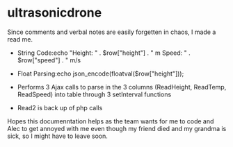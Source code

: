 # ultrasonicdrone
Since comments and verbal notes are easily forgetten in chaos, I made a read me.  

- String Code:echo "Height: " . $row["height"] . " m Speed: " . $row["speed"] . " m/s <br>
- Float Parsing:echo json_encode(floatval($row["height"]));

- Performs 3 Ajax calls to parse in the 3 columns (ReadHeight, ReadTemp, ReadSpeed) into table through 3 setInterval functions
- Read2 is back up of php calls 

Hopes this documenntation helps as the team wants for me to code and Alec to get annoyed with me even though my friend died and my grandma is sick, so I might have to leave soon. 
